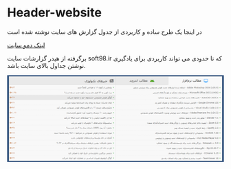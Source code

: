 # Header-website
در اینجا یک طرح ساده و کاربردی از جدول گزارش های سایت نوشته شده است

[لینک دمو سایت](https://behnia71.github.io/Header-website/ "پش نمایش گزارش های سایت")

برگرفته از هیدر گزارشات سایت soft98.ir که تا حدودی می تواند کاربردی برای یادگیری نوشتن جداول بالای سایت باشد. 


![لوگوی پروژه](screenshot.png)


